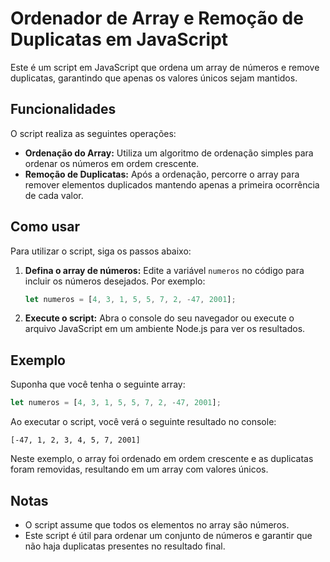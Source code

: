 # Ordenador de Array e Remoção de Duplicatas em JavaScript

Este é um script em JavaScript que ordena um array de números e remove duplicatas, garantindo que apenas os valores únicos sejam mantidos.

## Funcionalidades

O script realiza as seguintes operações:

- **Ordenação do Array:** Utiliza um algoritmo de ordenação simples para ordenar os números em ordem crescente.
- **Remoção de Duplicatas:** Após a ordenação, percorre o array para remover elementos duplicados mantendo apenas a primeira ocorrência de cada valor.

## Como usar

Para utilizar o script, siga os passos abaixo:

1. **Defina o array de números:** Edite a variável `numeros` no código para incluir os números desejados. Por exemplo:
   ```javascript
   let numeros = [4, 3, 1, 5, 5, 7, 2, -47, 2001];
   ```

2. **Execute o script:** Abra o console do seu navegador ou execute o arquivo JavaScript em um ambiente Node.js para ver os resultados.

## Exemplo

Suponha que você tenha o seguinte array:
```javascript
let numeros = [4, 3, 1, 5, 5, 7, 2, -47, 2001];
```

Ao executar o script, você verá o seguinte resultado no console:
```
[-47, 1, 2, 3, 4, 5, 7, 2001]
```

Neste exemplo, o array foi ordenado em ordem crescente e as duplicatas foram removidas, resultando em um array com valores únicos.

## Notas

- O script assume que todos os elementos no array são números.
- Este script é útil para ordenar um conjunto de números e garantir que não haja duplicatas presentes no resultado final.
